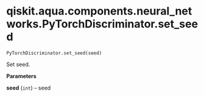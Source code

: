 # qiskit.aqua.components.neural\_networks.PyTorchDiscriminator.set\_seed

`PyTorchDiscriminator.set_seed(seed)`

Set seed.

**Parameters**

**seed** (`int`) – seed
